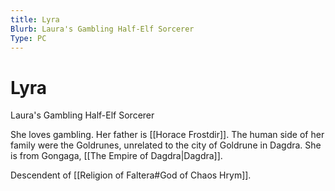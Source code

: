 ```yaml
---
title: Lyra
Blurb: Laura's Gambling Half-Elf Sorcerer
Type: PC
---
```

# Lyra
Laura's Gambling Half-Elf Sorcerer

She loves gambling. Her father is [[Horace Frostdir]]. The human side of her family were the Goldrunes, unrelated to the city of Goldrune in Dagdra. She is from Gongaga, [[The Empire of Dagdra|Dagdra]]. 

Descendent of [[Religion of Faltera#God of Chaos Hrym]]. 